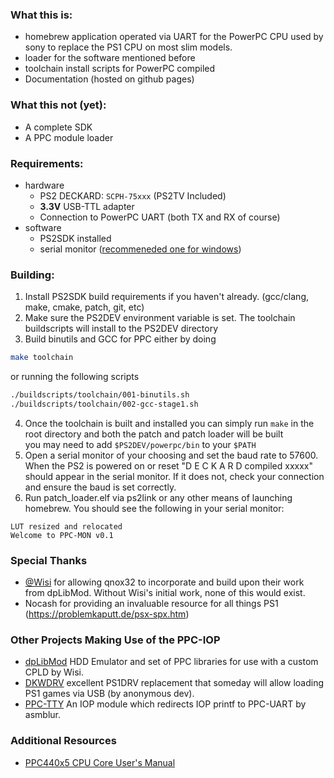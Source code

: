 
### What this is:
- homebrew application operated via UART for the PowerPC CPU used by sony to replace the PS1 CPU on most slim models.
- loader for the software mentioned before
- toolchain install scripts for PowerPC compiled
- Documentation (hosted on github pages)

### What this not (yet):
- A complete SDK
- A PPC module loader

### Requirements:
+ hardware
  - PS2 DECKARD: `SCPH-75xxx` (PS2TV Included)
  - **3.3V** USB-TTL adapter
  - Connection to PowerPC UART (both TX and RX of course)
+ software
  - PS2SDK installed
  - serial monitor ([recommeneded one for windows](https://github.com/fasteddy516/SimplySerial))

### Building:
1. Install PS2SDK build requirements if you haven't already. (gcc/clang, make, cmake, patch, git, etc)
2. Make sure the PS2DEV environment variable is set. The toolchain buildscripts will install to the PS2DEV directory
3. Build binutils and GCC for PPC either by doing 
```sh
make toolchain
```
or running the following scripts
```sh
./buildscripts/toolchain/001-binutils.sh
./buildscripts/toolchain/002-gcc-stage1.sh
```
4. Once the toolchain is built and installed you can simply run `make` in the root directory and both the patch and patch loader will be built  
you may need to add `$PS2DEV/powerpc/bin` to your `$PATH`
5. Open a serial monitor of your choosing and set the baud rate to 57600. When the PS2 is powered on or reset "D E C K A R D compiled xxxxx" should appear in the serial monitor. If it does not, check your connection and ensure the baud is set correctly.
6. Run patch_loader.elf via ps2link or any other means of launching homebrew. You should see the following in your serial monitor:
```log
LUT resized and relocated
Welcome to PPC-MON v0.1
```

### Special Thanks
- [@Wisi](https://github.com/wisi-w) for allowing qnox32 to incorporate and build upon their work from dpLibMod. Without Wisi's initial work, none of this would exist.
- Nocash for providing an invaluable resource for all things PS1 (https://problemkaputt.de/psx-spx.htm)

### Other Projects Making Use of the PPC-IOP
 - [dpLibMod](https://www.psx-place.com/threads/hdd-for-ps2-scph75000x-later-models.30696/page-2#post-255399) HDD Emulator and set of PPC libraries for use with a custom CPLD by Wisi.
 - [DKWDRV](https://github.com/wisi-w/DKWDRV/releases) excellent PS1DRV replacement that someday will allow loading PS1 games via USB (by anonymous dev).
 - [PPC-TTY](https://cdn.discordapp.com/attachments/707601990422757448/1143638991728562329/ppctty.zip) An IOP module which redirects IOP printf to PPC-UART by asmblur.


### Additional Resources
- [PPC440x5 CPU Core User's Manual](http://class.ece.iastate.edu/cpre584/ref/Xilinx/edk/ppc440x5_um.pdf)
